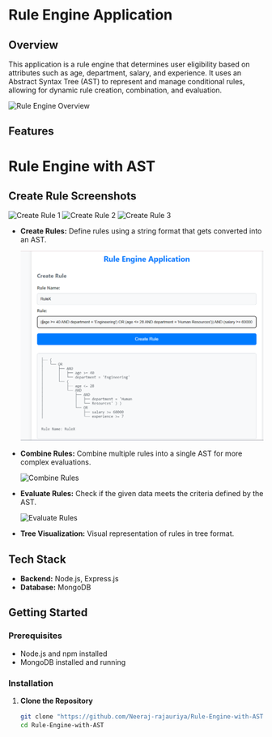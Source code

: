 # Rule Engine Application

## Overview

This application is a rule engine that determines user eligibility based on attributes such as age, department, salary, and experience. It uses an Abstract Syntax Tree (AST) to represent and manage conditional rules, allowing for dynamic rule creation, combination, and evaluation.

![Rule Engine Overview](https://github.com/user-attachments/assets/78f6bdca-68aa-4818-a56f-5a50c2023b7f)

## Features

# Rule Engine with AST

## Create Rule Screenshots

![Create Rule 1](./main/Images/CreateRule%20(1).png)
![Create Rule 2](./main/Images/CreateRule%20(2).png)
![Create Rule 3](./main/Images/CreateRule%20(3).png)


- **Create Rules:** Define rules using a string format that gets converted into an AST.
  
  ![Create Rule](./images/CreateRule.png)


- **Combine Rules:** Combine multiple rules into a single AST for more complex evaluations.
  
  ![Combine Rules](https://github.com/user-attachments/assets/63145818-6936-4763-8fbe-db65f264e4ff)

- **Evaluate Rules:** Check if the given data meets the criteria defined by the AST.
  
  ![Evaluate Rules](https://github.com/user-attachments/assets/041e664f-1711-4bbb-b107-50d5fb7909f4)

- **Tree Visualization:** Visual representation of rules in tree format.

## Tech Stack

- **Backend:** Node.js, Express.js
- **Database:** MongoDB

## Getting Started

### Prerequisites

- Node.js and npm installed
- MongoDB installed and running

### Installation

1. **Clone the Repository**
   ```bash
   git clone "https://github.com/Neeraj-rajauriya/Rule-Engine-with-AST.git"
   cd Rule-Engine-with-AST
